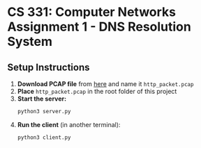 # CS 331: Computer Networks Assignment 1 - DNS Resolution System

## Setup Instructions

1. **Download PCAP file** from [here](https://drive.google.com/drive/folders/1_LhhdsAA7miN91GcRTKOPZOWroQQNGWV?usp=sharing) and name it `http_packet.pcap`
2. **Place** `http_packet.pcap` in the root folder of this project
3. **Start the server:**
   ```bash
   python3 server.py
   ```
4. **Run the client** (in another terminal):
   ```bash
   python3 client.py
   ```
